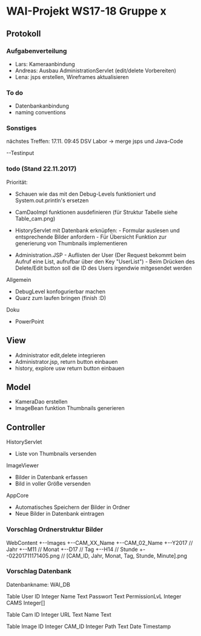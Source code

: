 # WAI-Projekt WS17-18 Gruppe x

## Protokoll

### Aufgabenverteilung
- Lars: Kameraanbindung
- Andreas: Ausbau AdministrationServlet (edit/delete Vorbereiten)
- Lena: jsps erstellen, Wireframes aktualisieren

### To do
- Datenbankanbindung
- naming conventions

### Sonstiges
nächstes Treffen: 17.11. 09:45 DSV Labor
-> merge jsps und Java-Code

--Testinput



### todo (Stand 22.11.2017)

Priorität:
- Schauen wie das mit den Debug-Levels funktioniert und System.out.println's ersetzen

- CamDaoImpl funktionen ausdefinieren (für Struktur Tabelle siehe Table_cam.png) 

- HistoryServlet mit Datenbank erknüpfen: 
      - Formular auslesen und entsprechende Bilder anfordern
      - Für Übersicht Funktion zur generierung von Thumbnails implementieren
      
- Administration.JSP
      - Auflisten der User (Der Request bekommt beim Aufruf eine List<UserBean>, aufrufbar über den Key "UserList")
      - Beim Drücken des Delete/Edit button soll die ID des Users irgendwie mitgesendet werden


Allgemein
- DebugLevel konfogurierbar machen
- Quarz zum laufen bringen (finish :D)

Doku
- PowerPoint

## View
- Administrator edit,delete integrieren
- Administrator.jsp, return button einbauen
- history, explore usw return button einbauen

## Model
- KameraDao erstellen
- ImageBean funktion Thumbnails generieren



## Controller
HistoryServlet
- Liste von Thumbnails versenden

ImageViewer
- Bilder in Datenbank erfassen
- Bild in voller Größe versenden

AppCore
- Automatisches Speichern der Bilder in Ordner
- Neue Bilder in Datenbank eintragen







### Vorschlag Ordnerstruktur Bilder
WebContent
+--Images
  +--CAM_XX_Name
  +--CAM_02_Name
    +--Y2017                      // Jahr
      +--M11                      // Monat
        +--D17                    // Tag
          +--H14                  // Stunde
            +--02201711171405.png // [CAM_ID, Jahr, Monat, Tag, Stunde, Minute].png
            
            
 ### Vorschlag Datenbank
 Datenbankname: WAI_DB
 
 Table User
 ID             Integer
 Name           Text
 Passwort       Text
 PermissionLvL  Integer
 CAMS           Integer[]
 
 Table Cam
 ID     Integer
 URL    Text
 Name   Text
 
 Table Image
 ID     Integer
 CAM_ID Integer
 Path   Text
 Date   Timestamp
 
 
 
 
 
